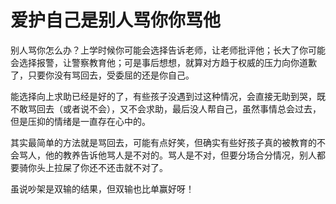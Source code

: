 # 爱护自己是别人骂你你骂他

别人骂你怎么办？上学时候你可能会选择告诉老师，让老师批评他；长大了你可能会选择报警，让警察教育他；可是事后想想，就算对方趋于权威的压力向你道歉了，只要你没有骂回去，受委屈的还是你自己。

能选择向上求助已经是好的了，有些孩子没遇到过这种情况，会直接无助到哭，既不敢骂回去（或者说不会），又不会求助，最后没人帮自己，虽然事情总会过去，但是压抑的情绪是一直存在心中的。

其实最简单的方法就是骂回去，可能有点好笑，但确实有些好孩子真的被教育的不会骂人，他的教养告诉他骂人是不对的。骂人是不对，但要分场合分情况，别人都要骑你头上拉屎了你还不还击就不对了。

虽说吵架是双输的结果，但双输也比单赢好呀！
